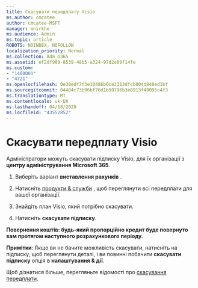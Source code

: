 ```yaml
---
title: Скасувати передплату Visio
ms.author: cmcatee
author: cmcatee-MSFT
manager: mnirkhe
ms.audience: Admin
ms.topic: article
ROBOTS: NOINDEX, NOFOLLOW
localization_priority: Normal
ms.collection: Adm_O365
ms.assetid: ef2df989-8539-48b5-a324-97d2e09f14fe
ms.custom:
- "1400001"
- "4721"
ms.openlocfilehash: 0e38edf7f3e10486b0ce3313dfcb004d848ed1bf
ms.sourcegitcommit: 04484c73b96bf76d1b50796b3e8913f49095c4f3
ms.translationtype: MT
ms.contentlocale: uk-UA
ms.lasthandoff: 04/18/2020
ms.locfileid: "43552852"
---
```

# <a name="cancel-visio-subscription"></a>Скасувати передплату Visio

Адміністратори можуть скасувати підписку Visio, для їх організації з **центру адміністрування Microsoft 365**. 

1. Виберіть варіант **виставлення рахунків** .

2. Натисніть [продукти & служби](https://admin.microsoft.com/AdminPortal/Home?adminportal=1&msCV=%2BbOQtMNsz0ei8f5z.0.36#/subscriptions) , щоб переглянути всі передплати для вашої організації.

3. Знайдіть план Visio, який потрібно скасувати.

4. Натисніть **скасувати підписку**.

**Повернення коштів: будь-який пропорційно кредит буде повернуто вам протягом наступного розрахункового періоду.** 

**Примітки**: Якщо ви не бачите можливість скасувати, натисніть на підписку, щоб переглянути деталі, і ви повинні побачити **скасувати підписку** опція в **налаштування & дії**. 

Щоб дізнатися більше, перегляньте відомості про [скасування передплати](https://docs.microsoft.com/office365/admin/subscriptions-and-billing/cancel-your-subscription). 
